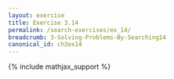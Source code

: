 ```yaml
---
layout: exercise
title: Exercise 3.14
permalink: /search-exercises/ex_14/
breadcrumb: 3-Solving-Problems-By-Searching14
canonical_id: ch3ex14
---
```


{% include mathjax_support %}
